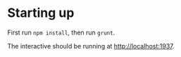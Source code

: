 # Starting up

First run `npm install`, then run `grunt`.

The interactive should be running at [http://localhost:1937](http://localhost:1937).
